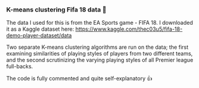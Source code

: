 ### K-means clustering Fifa 18 data :football:

The data I used for this is from the EA Sports game - FIFA 18.
I downloaded it as a Kaggle dataset here:
https://www.kaggle.com/thec03u5/fifa-18-demo-player-dataset/data

Two separate K-means clustering algorithms are run on the data; the
first examining similarities of playing styles of players from two
different teams, and the second scrutinizing the varying playing styles
of all Premier league full-backs.

The code is fully commented and quite self-explanatory :thumbsup: